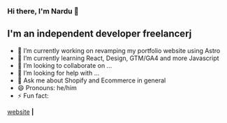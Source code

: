 ### Hi there, I'm Nardu 👋

## I'm an independent developer freelancerj

- 🔭 I’m currently working on revamping my portfolio website using Astro 
- 🌱 I’m currently learning React, Design, GTM/GA4 and more Javascript
- 👯 I’m looking to collaborate on ...
- 🤔 I’m looking for help with ...
- 💬 Ask me about Shopify and Ecommerce in general
- 😄 Pronouns: he/him
- ⚡ Fun fact: 


[website][website] **|**

[website]: https://nardu.info

